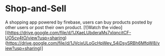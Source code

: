 # Shop-and-Sell
A shopping app powered by firebase, users can buy products posted by other users or post their own product.
[![Watch the video][(https://drive.google.com/file/d/1JXaeLUbderaMs7xlqncitCF-UO5cv4tO/view?usp=sharing)(https://drive.google.com/file/d/1JVcixULoGcHpWey_54iDsySRBh6MfqW8/view?usp=sharing)]
